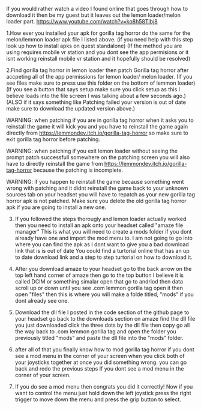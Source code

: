 If you would rather watch a video I found online that goes through how to download it  then be my guest but it leaves out the lemon loader/melon loader part. https://www.youtube.com/watch?v=ko8h58Tlbj8

1.How ever you installed your apk for gorilla tag horror do the same for the melon/lemmon loader apk file I listed above.
(if you need help with this step look up how to install apks on quest standalone) (If the method you are using requires mobile vr station and you dont see the app permisions or it isnt working   reinstall mobile vr station and it hopefully should be resolved)

 2.Find gorilla tag horror in lemon loader then patch Gorilla tag horror after accpeting all of the  app permissions for lemon loader/ melon loader.
(If you see files make sure to press use this folder on the bottom of lemmon loader) (If you see a button that says setup make sure you click setup as this I believe loads into the file screen I was talking about a few seconds ago.) (ALSO if it says something like Patching failed your version is out of date  make sure to download the updated version above.)


WARNING: when patching if you are in gorilla tag horror when it asks you to reinstall the game it will kick you and you have to reinstall the game again directly from  https://lemmondev.itch.io/gorilla-tag-horror so make sure to exit gorilla tag horror before patching. 

WARNING: when patching if you exit lemon loader  without seeing the prompt patch successfull  somewhere on the patching screen  you will also have to directly reinstall the game from https://lemmondev.itch.io/gorilla-tag-horror because the patching is incomplete.

WARNING: if you happen to reinstall the game because something went wrong with patching and it didnt reinstall the game back to your unknown sources tab on your  headset you will have to repatch as your new gorilla tag horror apk is not patched. Make sure you delete the old gorilla tag horror apk if you are going to install a new one.

3. If you followed the steps thorougly and lemon loader actually worked then you need to install an apk onto your headset called "amaze file manager"  This is what you will need to create  a mods folder if you dont already have one and import the mod menu to. I am not going to go into where you can find the  apk as I dont want to give you a bad download link  that is  is out of date You could find a turtorial online that has an up to date download link and a step to step turtorial on how to download it.

4. After you download amaze to your headset go to the back arrow on the top left hand corner of amaze then go to the top button I believe it is called DCIM or something simalar open that go to andriod then data scroll up or down until you see .com lemmon gorilla tag open it then open "files" then this is where you will make a folde titled, "mods" if you dont already see one.

5.  Download the dll file I posted in the code section of the github page to your headset go back to the  downloads section  on amaze find the dll file you just downloaded  click the three dots by the dll file then copy go all the way back to .com lemmon gorilla tag and open the folder you previously titled "mods" and paste the dll file into the "mods" folder.

6.  after all of that you finally know how to mod gorilla tag horror if you dont see a mod menu in the corner of your screen when you click both of your joysticks together at once  you did something wrong. you can go back and redo the previous steps If you dont see a mod menu in the corner of your screen.

7. If you do see a mod menu then congrats you did it correctly! Now if you want to control the menu just hold down the left joystick press the right trigger to move down the menu and press the grip button to select.
